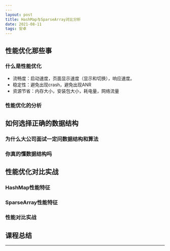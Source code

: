 ```yaml
---
---
layout: post
title: HashMap与SparseArray对比分析
date: 2021-08-11
tags: 安卓
---
```


## 性能优化那些事

### 什么是性能优化
* 流畅度：启动速度，页面显示速度（显示和切换），响应速度。
* 稳定性：避免出现crash，避免出现ANR
* 资源节省：内存大小，安装包大小，耗电量，网络流量

### 性能优化的分析

## 如何选择正确的数据结构

### 为什么大公司面试一定问数据结构和算法

### 你真的懂数据结构吗

## 性能优化对比实战

### HashMap性能特征

### SparseArray性能特征

### 性能对比实战

## 课程总结
















-------------
